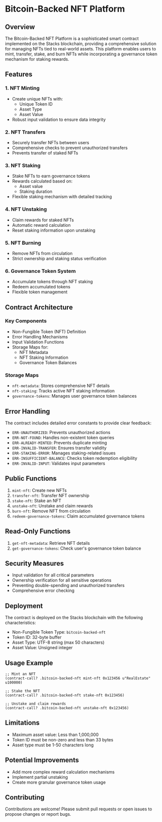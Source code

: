 # Bitcoin-Backed NFT Platform

## Overview

The Bitcoin-Backed NFT Platform is a sophisticated smart contract implemented on the Stacks blockchain, providing a comprehensive solution for managing NFTs tied to real-world assets. This platform enables users to mint, transfer, stake, and burn NFTs while incorporating a governance token mechanism for staking rewards.

## Features

### 1. NFT Minting

- Create unique NFTs with:
  - Unique Token ID
  - Asset Type
  - Asset Value
- Robust input validation to ensure data integrity

### 2. NFT Transfers

- Securely transfer NFTs between users
- Comprehensive checks to prevent unauthorized transfers
- Prevents transfer of staked NFTs

### 3. NFT Staking

- Stake NFTs to earn governance tokens
- Rewards calculated based on:
  - Asset value
  - Staking duration
- Flexible staking mechanism with detailed tracking

### 4. NFT Unstaking

- Claim rewards for staked NFTs
- Automatic reward calculation
- Reset staking information upon unstaking

### 5. NFT Burning

- Remove NFTs from circulation
- Strict ownership and staking status verification

### 6. Governance Token System

- Accumulate tokens through NFT staking
- Redeem accumulated tokens
- Flexible token management

## Contract Architecture

### Key Components

- Non-Fungible Token (NFT) Definition
- Error Handling Mechanisms
- Input Validation Functions
- Storage Maps for:
  - NFT Metadata
  - NFT Staking Information
  - Governance Token Balances

### Storage Maps

- `nft-metadata`: Stores comprehensive NFT details
- `nft-staking`: Tracks active NFT staking information
- `governance-tokens`: Manages user governance token balances

## Error Handling

The contract includes detailed error constants to provide clear feedback:

- `ERR-UNAUTHORIZED`: Prevents unauthorized actions
- `ERR-NOT-FOUND`: Handles non-existent token queries
- `ERR-ALREADY-MINTED`: Prevents duplicate minting
- `ERR-INVALID-TRANSFER`: Ensures transfer validity
- `ERR-STAKING-ERROR`: Manages staking-related issues
- `ERR-INSUFFICIENT-BALANCE`: Checks token redemption eligibility
- `ERR-INVALID-INPUT`: Validates input parameters

## Public Functions

1. `mint-nft`: Create new NFTs
2. `transfer-nft`: Transfer NFT ownership
3. `stake-nft`: Stake an NFT
4. `unstake-nft`: Unstake and claim rewards
5. `burn-nft`: Remove NFT from circulation
6. `redeem-governance-tokens`: Claim accumulated governance tokens

## Read-Only Functions

1. `get-nft-metadata`: Retrieve NFT details
2. `get-governance-tokens`: Check user's governance token balance

## Security Measures

- Input validation for all critical parameters
- Ownership verification for all sensitive operations
- Preventing double-spending and unauthorized transfers
- Comprehensive error checking

## Deployment

The contract is deployed on the Stacks blockchain with the following characteristics:

- Non-Fungible Token Type: `bitcoin-backed-nft`
- Token ID: 32-byte buffer
- Asset Type: UTF-8 string (max 50 characters)
- Asset Value: Unsigned integer

## Usage Example

```clarity
;; Mint an NFT
(contract-call? .bitcoin-backed-nft mint-nft 0x123456 u"RealEstate" u100000)

;; Stake the NFT
(contract-call? .bitcoin-backed-nft stake-nft 0x123456)

;; Unstake and claim rewards
(contract-call? .bitcoin-backed-nft unstake-nft 0x123456)
```

## Limitations

- Maximum asset value: Less than 1,000,000
- Token ID must be non-zero and less than 33 bytes
- Asset type must be 1-50 characters long

## Potential Improvements

- Add more complex reward calculation mechanisms
- Implement partial unstaking
- Create more granular governance token usage

## Contributing

Contributions are welcome! Please submit pull requests or open issues to propose changes or report bugs.
